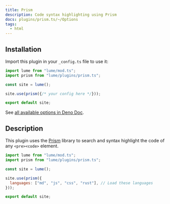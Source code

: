 ```yaml
---
title: Prism
description: Code syntax highlighting using Prism
docs: plugins/prism.ts/~/Options
tags:
  - html
---
```


## Installation

Import this plugin in your `_config.ts` file to use it:

```js
import lume from "lume/mod.ts";
import prism from "lume/plugins/prism.ts";

const site = lume();

site.use(prism({/* your config here */}));

export default site;
```

See
[all available options in Deno Doc](https://doc.deno.land/https/deno.land/x/lume/plugins/prism.ts/~/Options).

## Description

This plugin uses the [Prism](https://prismjs.com/) library to search and syntax
highlight the code of any `<pre><code>` element.

```js
import lume from "lume/mod.ts";
import prism from "lume/plugins/prism.ts";

const site = lume();

site.use(prism({
  languages: ["md", "js", "css", "rust"], // Load these languages
}));

export default site;
```
